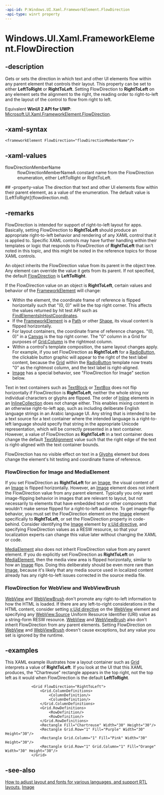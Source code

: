 ```yaml
---
-api-id: P:Windows.UI.Xaml.FrameworkElement.FlowDirection
-api-type: winrt property
---
```


<!-- Property syntax
public Windows.UI.Xaml.FlowDirection FlowDirection { get;  set; }
-->

# Windows.UI.Xaml.FrameworkElement.FlowDirection

## -description
Gets or sets the direction in which text and other UI elements flow within any parent element that controls their layout. This property can be set to either **LeftToRight** or **RightToLeft**. Setting FlowDirection to **RightToLeft** on any element sets the alignment to the right, the reading order to right-to-left and the layout of the control to flow from right to left.

Equivalent **WinUI 2 API for UWP**: [Microsoft.UI.Xaml.FrameworkElement.FlowDirection](/windows/winui/api/microsoft.ui.xaml.frameworkelement.flowdirection).

## -xaml-syntax
```xaml
<frameworkElement FlowDirection="flowDirectionMemberName"/>

```


## -xaml-values
<dl><dt>flowDirectionMemberName</dt><dd>flowDirectionMemberNameA constant name from the FlowDirection enumeration, either LeftToRight or RightToLeft.</dd>
</dl>
## -property-value
The direction that text and other UI elements flow within their parent element, as a value of the enumeration. The default value is [LeftToRight](flowdirection.md).

## -remarks
FlowDirection is intended for support of right-to-left layout for apps. Basically, setting FlowDirection to **RightToLeft** should produce an appropriate right-to-left behavior and rendering of any XAML control that it is applied to. Specific XAML controls may have further handling within their templates or logic that responds to FlowDirection of **RightToLeft** that isn't noted in this topic, and this might be noted in the reference topics for those XAML controls.

An object inherits the FlowDirection value from its parent in the object tree. Any element can override the value it gets from its parent. If not specified, the default [FlowDirection](flowdirection.md) is **LeftToRight**.

If the FlowDirection value on an object is **RightToLeft**, certain values and behavior of the [FrameworkElement](frameworkelement.md) will change: 
+ Within the element, the coordinate frame of reference is flipped horizontally such that "(0, 0)" will be the top right corner. This affects the values returned by hit test API such as [FindElementsInHostCoordinates](../windows.ui.xaml.media/visualtreehelper_findelementsinhostcoordinates_1478853318.md).
+ If the [FrameworkElement](frameworkelement.md) is a [Path](../windows.ui.xaml.shapes/path.md) or other [Shape](../windows.ui.xaml.shapes/shape.md), its visual content is flipped horizontally.
+ For layout containers, the coordinate frame of reference changes. "(0, 0)" in a [Canvas](../windows.ui.xaml.controls/canvas.md) is the top right corner. The "0" column in a Grid for purposes of [Grid.Column](/uwp/api/windows.ui.xaml.controls.grid.column) is the rightmost column.
+ Within a control's template composition, the same layout changes apply. For example, if you set FlowDirection as **RightToLeft** for a [RadioButton](../windows.ui.xaml.controls/radiobutton.md), the clickable button graphic will appear to the right of the text label content, because the [Grid](../windows.ui.xaml.controls/grid.md) within the [RadioButton](../windows.ui.xaml.controls/radiobutton.md) template now treats "0" as the rightmost column, and the text label is right-aligned.
+ [Image](../windows.ui.xaml.controls/image.md) has a special behavior, see "FlowDirection for Image" section below.


Text in text containers such as [TextBlock](../windows.ui.xaml.controls/textblock.md) or [TextBox](../windows.ui.xaml.controls/textbox.md) does not flip horizontally if FlowDirection is **RightToLeft**, neither the whole string nor individual characters or glyphs are flipped. The order of [Inline](../windows.ui.xaml.documents/inline.md) elements in an [InlineCollection](../windows.ui.xaml.documents/inlinecollection.md) does not change either. This enables mixing content in an otherwise right-to-left app, such as including deliberate English language strings in an Arabic language UI. Any string that is intended to be a text source for a text container where the intended language is a right-to-left language should specify that string in the appropriate Unicode representation, which will be correctly presented in a text container. However, a value of FlowDirection as **RightToLeft** in a text container does change the default [TextAlignment](textalignment.md) value such that the right edge of the text is right-aligned with the text container bounds.

FlowDirection has no visible effect on text in a [Glyphs](../windows.ui.xaml.documents/glyphs.md) element but does change the element's hit testing and coordinate frame of reference.

### FlowDirection for Image and MediaElement

If you set FlowDirection as **RightToLeft** for an [Image](../windows.ui.xaml.controls/image.md), the visual content of an [Image](../windows.ui.xaml.controls/image.md) is flipped horizontally. However, an [Image](../windows.ui.xaml.controls/image.md) element does not inherit the FlowDirection value from any parent element. Typically you only want image-flipping behavior in images that are relevant to layout, but not necessarily to elements that have embedded text or other components that wouldn't make sense flipped for a right-to-left audience. To get image-flip behavior, you must set the FlowDirection element on the [Image](../windows.ui.xaml.controls/image.md) element specifically to **RightToLeft**, or set the FlowDirection property in code-behind. Consider identifying the [Image](../windows.ui.xaml.controls/image.md) element by [x:Uid directive](/windows/uwp/xaml-platform/x-uid-directive), and specifying FlowDirection values as a RESW resource, so that your localization experts can change this value later without changing the XAML or code.

[MediaElement](../windows.ui.xaml.controls/mediaelement.md) also does not inherit FlowDirection value from any parent element. If you do explicitly set FlowDirection as **RightToLeft** on [MediaElement](../windows.ui.xaml.controls/mediaelement.md), then the media view area is flipped horizontally, similar to how an [Image](../windows.ui.xaml.controls/image.md) flips. Doing this deliberately should be even more rare than [Image](../windows.ui.xaml.controls/image.md), because it's likely that any media source used in localized content already has any right-to-left issues corrected in the source media file.

### FlowDirection for WebView and WebViewBrush

[WebView](../windows.ui.xaml.controls/webview.md) and [WebViewBrush](../windows.ui.xaml.controls/webviewbrush.md) don't promote any right-to-left information to how the HTML is loaded. If there are any left-to-right considerations in the HTML content, consider setting [x:Uid directive](/windows/uwp/xaml-platform/x-uid-directive) on the [WebView](../windows.ui.xaml.controls/webview.md) element and specifying any [WebView.Source](../windows.ui.xaml.controls/webview_source.md)  Uniform Resource Identifier (URI) value as a string-form RESW resource. [WebView](../windows.ui.xaml.controls/webview.md) and [WebViewBrush](../windows.ui.xaml.controls/webviewbrush.md) also don't inherit FlowDirection from any parent elements. Setting FlowDirection on [WebView](../windows.ui.xaml.controls/webview.md) and [WebViewBrush](../windows.ui.xaml.controls/webviewbrush.md) doesn't cause exceptions, but any value you set is ignored by the runtime.

## -examples
This XAML example illustrates how a layout container such as [Grid](../windows.ui.xaml.controls/grid.md) interprets a value of **RightToLeft**. If you look at the UI that this XAML produces, the "Chartreuse" rectangle appears in the top right, not the top left as it would when FlowDirection is the default **LeftToRight**.

```xaml
            <Grid FlowDirection="RightToLeft">
                <Grid.ColumnDefinitions>
                    <ColumnDefinition/>
                    <ColumnDefinition/>
                </Grid.ColumnDefinitions>
                <Grid.RowDefinitions>
                    <RowDefinition/>
                    <RowDefinition/>
                </Grid.RowDefinitions>
                <Rectangle Fill="Chartreuse" Width="30" Height="30"/>
                <Rectangle Grid.Row="1" Fill="Purple" Width="30" Height="30"/>
                <Rectangle Grid.Column="1" Fill="Pink" Width="30" Height="30"/>
                <Rectangle Grid.Row="1" Grid.Column="1" Fill="Orange" Width="30" Height="30"/>
            </Grid>
```



## -see-also
[How to adjust layout and fonts for various languages, and support RTL layouts](/previous-versions/windows/apps/hh967760(v=win.10)), [Image](../windows.ui.xaml.controls/image.md)
